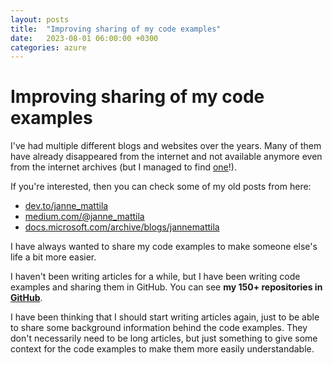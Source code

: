```yaml
---
layout: posts
title:  "Improving sharing of my code examples"
date:   2023-08-01 06:00:00 +0300
categories: azure
---
```

# Improving sharing of my code examples

I've had multiple different blogs and websites over the years.
Many of them have already disappeared from the internet and not available anymore
even from the internet archives (but I managed to find [one](https://web.archive.org/web/20060114062052/http://www.rattimus.net:80/Programming/filestopdf.html)!).

If you're interested, then you can check some of my old posts from here:
- [dev.to/janne_mattila](https://dev.to/janne_mattila/)
- [medium.com/@janne_mattila](https://medium.com/@janne_mattila)
- [docs.microsoft.com/archive/blogs/jannemattila](https://docs.microsoft.com/en-us/archive/blogs/jannemattila/)

I have always wanted to share my code examples to make
someone else's life a bit more easier. 

I haven't been writing articles for a while, but I have been
writing code examples and sharing them in GitHub.
You can see **my 150+ repositories in [GitHub](https://github.com/JanneMattila?tab=repositories)**.

I have been thinking that I should start writing articles again,
just to be able to share some background information behind the code examples.
They don't necessarily need to be long articles, but just something
to give some context for the code examples to make them more
easily understandable.
